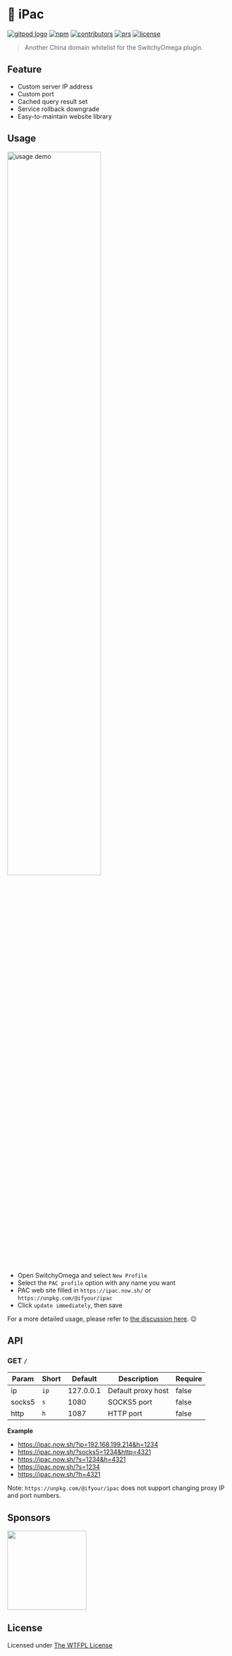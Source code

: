 # 🗻 iPac

[![gitpod logo](https://img.shields.io/badge/gitpod-ready-blue?logo=gitpod)](https://gitpod.io/#https://github.com/ifyour/ipac)
[![npm](https://badgen.net/npm/v/@ifyour/ipac)](https://unpkg.com/@ifyour/ipac)
[![contributors](https://badgen.net/github/contributors/ifyour/ipac)](https://github.com/ifyour/ipac/graphs/contributors)
[![prs](https://badgen.net/github/prs/ifyour/ipac)](https://github.com/ifyour/ipac/pulls?q=is%3Apr+sort%3Aupdated-desc+)
[![license](https://badgen.net/github/license/ifyour/ipac)](https://github.com/ifyour/ipac/blob/master/LICENSE)

> Another China domain whitelist for the SwitchyOmega plugin.

## Feature

- Custom server IP address
- Custom port
- Cached query result set
- Service rollback downgrade
- Easy-to-maintain website library

## Usage

<p align="left">
  <img
    width="65%"
    alt="usage demo"
    src="https://user-images.githubusercontent.com/15377484/79173191-66b33180-7e29-11ea-9502-94de0231a3f9.jpg"
  >
</p>

- Open SwitchyOmega and select `New Profile`
- Select the `PAC profile` option with any name you want
- PAC web site filled in `https://ipac.now.sh/` or `https://unpkg.com/@ifyour/ipac`
- Click `update immediately`, then save

For a more detailed usage, please refer to [the discussion here](https://github.com/ifyour/ipac/issues/41). 😉

## API

### GET `/`

| Param  | Short | Default   | Description        | Require |
| ------ | ----- | --------- | ------------------ | ------- |
| ip     | `ip`  | 127.0.0.1 | Default proxy host | false   |
| socks5 | `s`   | 1080      | SOCKS5 port        | false   |
| http   | `h`   | 1087      | HTTP port          | false   |

**Example**

- https://ipac.now.sh/?ip=192.168.199.214&h=1234
- https://ipac.now.sh/?socks5=1234&http=4321
- https://ipac.now.sh/?s=1234&h=4321
- https://ipac.now.sh/?s=1234
- https://ipac.now.sh/?h=4321

Note: `https://unpkg.com/@ifyour/ipac` does not support changing proxy IP and port numbers.

## Sponsors

<a href="https://vercel.com"><img src="https://badgen-sponsors.now.sh/vercel.svg" height="180px" /></a>

## License

Licensed under [The WTFPL License](./LICENSE)
